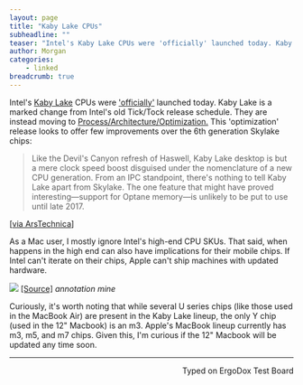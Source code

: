 ```yaml
---
layout: page
title: "Kaby Lake CPUs"
subheadline: ""
teaser: "Intel's Kaby Lake CPUs were 'officially' launched today. Kaby Lake is a marked change from Intel's old Tick/Tock release schedule."
author: Morgan
categories:
    - linked
breadcrumb: true
---
```


Intel's [Kaby Lake](https://en.wikipedia.org/wiki/Kaby_Lake) CPUs were ['officially'](http://www.anandtech.com/show/10959/intel-launches-7th-generation-kaby-lake-i7-7700k-i5-7600k-i3-7350k) launched today. Kaby Lake is a marked change from Intel's old Tick/Tock release schedule. They are instead moving to [Process/Architecture/Optimization.](http://www.anandtech.com/show/10183/intels-tick-tock-seemingly-dead-becomes-process-architecture-optimization) This 'optimization' release looks to offer few improvements over the 6th generation Skylake chips:

> Like the Devil's Canyon refresh of Haswell, Kaby Lake desktop is but a mere clock speed boost disguised under the nomenclature of a new CPU generation. From an IPC standpoint, there's nothing to tell Kaby Lake apart from Skylake. The one feature that might have proved interesting—support for Optane memory—is unlikely to be put to use until late 2017.

[[via ArsTechnica](http://arstechnica.com/gadgets/2017/01/intel-core-i7-7700k-kaby-lake-review/)]

As a Mac user, I mostly ignore Intel's high-end CPU SKUs. That said, when happens in the high end can also have implications for their mobile chips. If Intel can't iterate on their chips, Apple can't ship machines with updated hardware.

![](http://imgur.com/eUFcX2R.jpg)
[[Source]](https://www-ssl.intel.com/content/www/us/en/processors/core/core-m-processors.html) _annotation mine_

Curiously, it's worth noting that while several U series chips (like those used in the MacBook Air) are present in the Kaby Lake lineup, the only Y chip (used in the 12" Macbook) is an m3. Apple's MacBook lineup currently has m3, m5, and m7 chips. Given this, I'm curious if the 12" Macbook will be updated any time soon.

---
<p align="right">Typed on ErgoDox Test Board</p>
